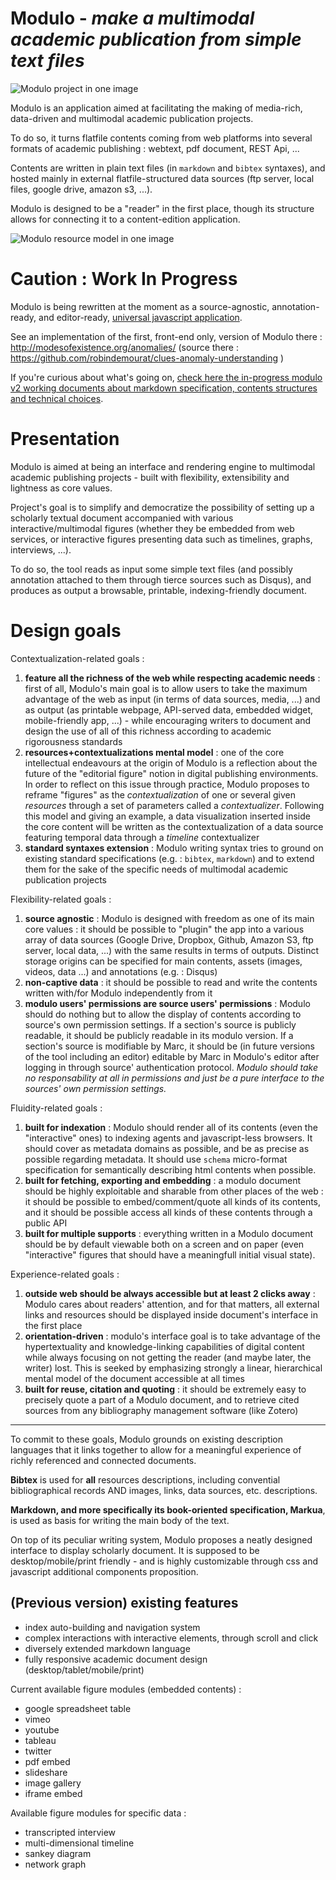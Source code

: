 Modulo - *make a multimodal academic publication from simple text files*
==========

![Modulo project in one image](https://raw.githubusercontent.com/robindemourat/modulo/master/specification/assets/modulo-project.png)


Modulo is an application aimed at facilitating the making of media-rich, data-driven and multimodal academic publication projects.

To do so, it turns flatfile contents coming from web platforms into several formats of academic publishing : webtext, pdf document, REST Api,  ...

Contents are written in plain text files (in ``markdown`` and ``bibtex`` syntaxes), and hosted mainly in external flatfile-structured data sources (ftp server, local files, google drive, amazon s3, ...).

Modulo is designed to be a "reader" in the first place, though its structure allows for connecting it to a content-edition application.

![Modulo resource model in one image](https://raw.githubusercontent.com/robindemourat/modulo/master/specification/assets/modulo-context.png)


# Caution : Work In Progress

Modulo is being rewritten at the moment as a source-agnostic, annotation-ready, and editor-ready, [universal javascript application](https://medium.com/@mjackson/universal-javascript-4761051b7ae9).

See an implementation of the first, front-end only, version of Modulo there : http://modesofexistence.org/anomalies/ (source there : https://github.com/robindemourat/clues-anomaly-understanding )

If you're curious about what's going on, [check here the in-progress modulo v2 working documents about markdown specification, contents structures and technical choices](https://github.com/robindemourat/modulo/tree/master/specification).


# Presentation

Modulo is aimed at being an interface and rendering engine to multimodal academic publishing projects - built with flexibility, extensibility and lightness as core values.

Project's goal is to simplify and democratize the possibility of setting up a scholarly textual document accompanied with various interactive/multimodal figures (whether they be embedded from web services, or interactive figures presenting data such as timelines, graphs, interviews, ...).

To do so, the tool reads as input some simple text files (and possibly annotation attached to them through tierce sources such as Disqus), and produces as output a browsable, printable, indexing-friendly document.

# Design goals

Contextualization-related goals :

1. **feature all the richness of the web while respecting academic needs** : first of all, Modulo's main goal is to allow users to take the maximum advantage of the web as input (in terms of data sources, media, ...) and as output (as printable webpage, API-served data, embedded widget, mobile-friendly app, ...) - while encouraging writers to document and design the use of all of this richness according to academic rigorousness standards
1. **resources+contextualizations mental model** : one of the core intellectual endeavours at the origin of Modulo is a reflection about the future of the "editorial figure" notion in digital publishing environments. In order to reflect on this issue through practice, Modulo proposes to reframe "figures" as the *contextualization* of one or several given *resources*  through a set of parameters called a *contextualizer*. Following this model and giving an example, a data visualization inserted inside the core content will be written as the contextualization of a data source featuring temporal data through a *timeline* contextualizer
1. **standard syntaxes extension** : Modulo writing syntax tries to ground on existing standard specifications (e.g. : ``bibtex``, ``markdown``) and to extend them for the sake of the specific needs of multimodal academic publication projects

Flexibility-related goals :

1. **source agnostic** : Modulo is designed with freedom as one of its main core values : it should be possible to "plugin" the app into a various array of data sources (Google Drive, Dropbox, Github, Amazon S3, ftp server, local data, ...) with the same results in terms of outputs. Distinct storage origins can be specified for main contents, assets (images, videos, data ...) and annotations (e.g. : Disqus)
1. **non-captive data** : it should be possible to read and write the contents written with/for Modulo independently from it
1. **modulo users' permissions are source users' permissions** : Modulo should do nothing but to allow the display of contents according to source's own permission settings. If a section's source is publicly readable, it should be publicly readable in its modulo version. If a section's source is modifiable by Marc, it should be (in future versions of the tool including an editor) editable by Marc in Modulo's editor after logging in through source' authentication protocol. *Modulo should take no responsability at all in permissions and just be a pure interface to the sources' own permission settings.*

Fluidity-related goals :

1. **built for indexation** : Modulo should render all of its contents (even the "interactive" ones) to indexing agents and javascript-less browsers. It should cover as metadata domains as possible, and be as precise as possible regarding metadata. It should use ``schema`` micro-format specification for semantically describing html contents when possible.
1. **built for fetching, exporting and embedding** : a modulo document should be highly exploitable and sharable from other places of the web : it should be possible to embed/comment/quote all kinds of its contents, and it should be possible access all kinds of these contents through a public API
1. **built for multiple supports** : everything written in a Modulo document should be by default viewable both on a screen and on paper (even "interactive" figures that should have a meaningfull initial visual state).

Experience-related goals :

1. **outside web should be always accessible but at least 2 clicks away** : Modulo cares about readers' attention, and for that matters, all external links and resources should be displayed inside document's interface in the first place
1. **orientation-driven** : modulo's interface goal is to take advantage of the hypertextuality and knowledge-linking capabilities of digital content while always focusing on not getting the reader (and maybe later, the writer) lost. This is seeked by emphasizing strongly a linear, hierarchical mental model of the document accessible at all times
2. **built for reuse, citation and quoting** : it should be extremely easy to precisely quote a part of a Modulo document, and to retrieve cited sources from any bibliography management software (like Zotero)

---

To commit to these goals, Modulo grounds on existing description languages that it links together to allow for a meaningful experience of richly referenced and connected documents. 

**Bibtex** is used for **all** resources descriptions, including convential bibliographical records AND images, links, data sources, etc. descriptions.

**Markdown, and more specifically its book-oriented specification, Markua**, is used as basis for writing the main body of the text.

On top of its peculiar writing system, Modulo proposes a neatly designed interface to display scholarly document. It is supposed to be desktop/mobile/print friendly - and is highly customizable through css and javascript additional components proposition.

## (Previous version) existing features

* index auto-building and navigation system
* complex interactions with interactive elements, through scroll and click
* diversely extended markdown language
* fully responsive academic document design (desktop/tablet/mobile/print)

Current available figure modules (embedded contents) :
* google spreadsheet table
* vimeo
* youtube
* tableau
* twitter
* pdf embed
* slideshare
* image gallery
* iframe embed

Available figure modules for specific data :
* transcripted interview
* multi-dimensional timeline
* sankey diagram
* network graph

